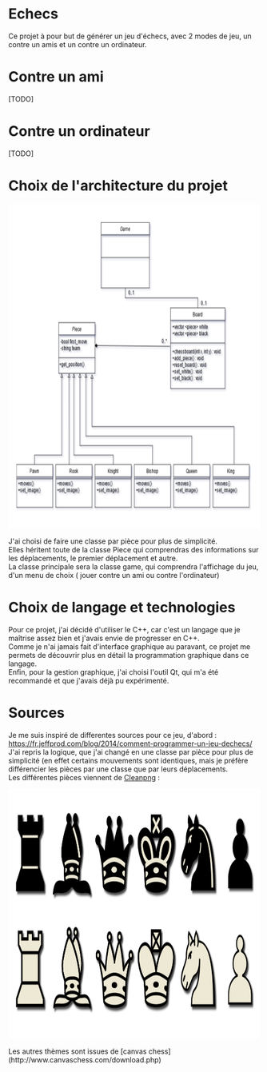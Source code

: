 # Echecs

Ce projet à pour but de générer un jeu d'échecs, avec 2 modes de jeu, un contre un amis et un contre un ordinateur.

# Contre un ami

[TODO]

# Contre un ordinateur

[TODO]

# Choix de l'architecture du projet 

<p align="center">
<img src="images/diagramme.png" height="650" />
</p>

J'ai choisi de faire une classe par pièce pour plus de simplicité.  
Elles héritent toute de la classe Piece qui comprendras des informations sur les déplacements, le premier déplacement et autre.  
La classe principale sera la classe game, qui comprendra l'affichage du jeu, d'un menu de choix ( jouer contre un ami ou contre l'ordinateur)  

# Choix de langage et technologies

Pour ce projet, j'ai décidé d'utiliser le C++, car c'est un langage que je maîtrise assez bien et j'avais envie de progresser en C++.  
Comme je n'ai jamais fait d'interface graphique au paravant, ce projet me permets de découvrir plus en détail la programmation graphique dans ce langage.  
Enfin, pour la gestion graphique, j'ai choisi l'outil Qt, qui m'a été recommandé et que j'avais déjà pu expérimenté.  

# Sources

Je me suis inspiré de differentes sources pour ce jeu, d'abord : https://fr.jeffprod.com/blog/2014/comment-programmer-un-jeu-dechecs/  
J'ai repris la logique, que j'ai changé en une classe par pièce pour plus de simplicité (en effet certains mouvements sont identiques, mais je préfère différencier les pièces par une classe que par leurs déplacements.  
Les différentes pièces viennent de [Cleanpng](https://www.cleanpng.com/png-chess-piece-knight-rook-clip-art-chess-pieces-585652/download-png.html) : 
<p align="center">
<img src="images/chesspiece.png" height="500" />
</p>
Les autres thèmes sont issues de [canvas chess](http://www.canvaschess.com/download.php)

